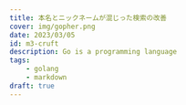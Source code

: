 ```yaml
---
title: 本名とニックネームが混じった検索の改善
cover: img/gopher.png
date: 2023/03/05
id: m3-cruft
description: Go is a programming language
tags:
    - golang
    - markdown
draft: true
---
```


